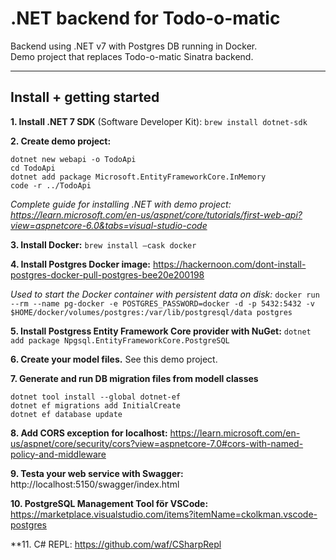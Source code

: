 # .NET backend for Todo-o-matic

Backend using .NET v7 with Postgres DB running in Docker.   
Demo project that replaces Todo-o-matic Sinatra backend.

---

## Install + getting started

**1. Install .NET 7 SDK** (Software Developer Kit): `brew install dotnet-sdk`

**2. Create demo project:**
```
dotnet new webapi -o TodoApi
cd TodoApi
dotnet add package Microsoft.EntityFrameworkCore.InMemory
code -r ../TodoApi
```
*Complete guide for installing .NET with demo project: https://learn.microsoft.com/en-us/aspnet/core/tutorials/first-web-api?view=aspnetcore-6.0&tabs=visual-studio-code*

**3. Install Docker:** `brew install —cask docker`

**4. Install Postgres Docker image:** https://hackernoon.com/dont-install-postgres-docker-pull-postgres-bee20e200198

*Used to start the Docker container with persistent data on disk:* `docker run --rm --name pg-docker -e POSTGRES_PASSWORD=docker -d -p 5432:5432 -v $HOME/docker/volumes/postgres:/var/lib/postgresql/data postgres`

**5. Install Postgress Entity Framework Core provider with NuGet:** `dotnet add package Npgsql.EntityFrameworkCore.PostgreSQL`

**6. Create your model files.** See this demo project.

**7. Generate and run DB migration files from modell classes**
```
dotnet tool install --global dotnet-ef
dotnet ef migrations add InitialCreate
dotnet ef database update
```

**8. Add CORS exception for localhost:** https://learn.microsoft.com/en-us/aspnet/core/security/cors?view=aspnetcore-7.0#cors-with-named-policy-and-middleware 

**9. Testa your web service with Swagger:** http://localhost:5150/swagger/index.html  

**10. PostgreSQL Management Tool för VSCode:** https://marketplace.visualstudio.com/items?itemName=ckolkman.vscode-postgres 

**11. C# REPL: https://github.com/waf/CSharpRepl
